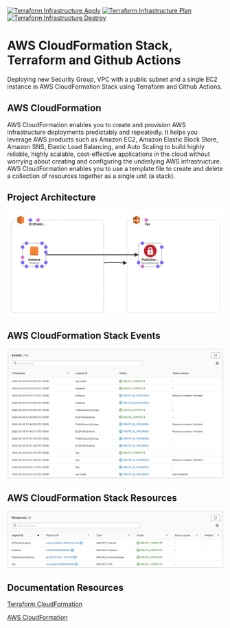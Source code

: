 [![Terraform Infrastructure Apply](https://github.com/devenes/terraform-cloudformation-github-actions-vpc-ec2/actions/workflows/tf_apply.yml/badge.svg)](https://github.com/devenes/terraform-cloudformation-github-actions-vpc-ec2/actions/workflows/tf_apply.yml) [![Terraform Infrastructure Plan](https://github.com/devenes/terraform-cloudformation-github-actions-vpc-ec2/actions/workflows/tf_plan.yml/badge.svg)](https://github.com/devenes/terraform-cloudformation-github-actions-vpc-ec2/actions/workflows/tf_plan.yml) [![Terraform Infrastructure Destroy](https://github.com/devenes/terraform-cloudformation-github-actions-vpc-ec2/actions/workflows/tf_destroy.yml/badge.svg)](https://github.com/devenes/terraform-cloudformation-github-actions-vpc-ec2/actions/workflows/tf_destroy.yml)

# AWS CloudFormation Stack, Terraform and Github Actions

Deploying new Security Group, VPC with a public subnet and a single EC2 instance in AWS CloudFormation Stack using Terraform and Github Actions.

## AWS CloudFormation

AWS CloudFormation enables you to create and provision AWS infrastructure deployments predictably and repeatedly. It helps you leverage AWS products such as Amazon EC2, Amazon Elastic Block Store, Amazon SNS, Elastic Load Balancing, and Auto Scaling to build highly reliable, highly scalable, cost-effective applications in the cloud without worrying about creating and configuring the underlying AWS infrastructure. AWS CloudFormation enables you to use a template file to create and delete a collection of resources together as a single unit (a stack).

## Project Architecture

![Project](designer.png)

## AWS CloudFormation Stack Events

![AWS CloudFormation Stack](events.png)

## AWS CloudFormation Stack Resources

![AWS CloudFormation Stack](resources.png)

## Documentation Resources

[Terraform CloudFormation](https://registry.terraform.io/providers/hashicorp/aws/latest/docs/resources/cloudformation_stack)

[AWS CloudFormation](https://docs.aws.amazon.com/cloudformation/index.html)
